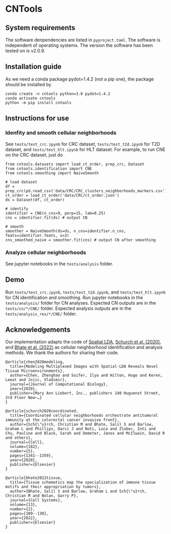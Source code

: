 # CNTools

## System requirements
The software denpendencies are listed in `pyproject.toml`. The software is independent of operating systems. The version the software has been tested on is v2.0.9.

## Installation guide
As we need a conda package pydot=1.4.2 (not a pip one), the package should be installed by
```
conda create -n cntools python=3.8 pydot=1.4.2
conda activate cntools
python -m pip install cntools
```

## Instructions for use

### Idenfity and smooth cellular neighborhoods
See `tests/test_crc.ipynb` for CRC dataset, `tests/test_t2d.ipynb` for T2D dataset, and `tests/test_hlt.ipynb` for HLT dataset. For example, to run CNE on the CRC dataset, just do
```
from cntools.datasets import load_ct_order, prep_crc, Dataset
from cntools.identification import CNE
from cntools.smoothing import NaiveSmooth

# load dataset
df = prep_crc(pd.read_csv('data/CRC/CRC_clusters_neighborhoods_markers.csv'))
ct_order = load_ct_order('data/CRC/ct_order.json')
ds = Dataset(df, ct_order)

# identify
identifier = CNE(n_cns=9, perp=15, lam=0.25)
cns = identifier.fit(ds) # output CN

# smooth
smoother = NaiveSmooth(ds=ds, n_cns=identifier.n_cns, feats=identifier.feats, s=3)
cns_smoothed_naive = smoother.fit(cns) # output CN after smoothing
```

### Analyze cellular neighborhoods
See jupyter notebooks in the `tests/analysis` folder.

## Demo
Run `tests/test_crc.ipynb`, `tests/test_t2d.ipynb`, and `tests/test_hlt.ipynb` for CN identification and smoothing. Run jupyter notebooks in the `tests/analysis/` folder for CN analyses. Expected CN outputs are in the `tests/cn/*/CNE/` folder. Expected analysis outputs are in the `tests/analysis_res/*/CNE/` folder.

## Acknowledgements
Our implementation adapts the code of [Spatial LDA](https://github.com/calico/spatial_lda), [Schurch et al. (2020)](https://github.com/nolanlab/NeighborhoodCoordination), and [Bhate et al. (2022)](https://github.com/nolanlab/TissueSchematics) as cellular neighborhood identification and analysis methods. We thank the authors for sharing their code.
```
@article{chen2020modeling,
  title={Modeling Multiplexed Images with Spatial-LDA Reveals Novel Tissue Microenvironments},
  author={Chen, Zhenghao and Soifer, Ilya and Hilton, Hugo and Keren, Leeat and Jojic, Vladimir},
  journal={Journal of Computational Biology},
  year={2020},
  publisher={Mary Ann Liebert, Inc., publishers 140 Huguenot Street, 3rd Floor New~…}
}

@article{schurch2020coordinated,
  title={Coordinated cellular neighborhoods orchestrate antitumoral immunity at the colorectal cancer invasive front},
  author={Sch{\"u}rch, Christian M and Bhate, Salil S and Barlow, Graham L and Phillips, Darci J and Noti, Luca and Zlobec, Inti and Chu, Pauline and Black, Sarah and Demeter, Janos and McIlwain, David R and others},
  journal={Cell},
  volume={182},
  number={5},
  pages={1341--1359},
  year={2020},
  publisher={Elsevier}
}

@article{bhate2022tissue,
  title={Tissue schematics map the specialization of immune tissue motifs and their appropriation by tumors},
  author={Bhate, Salil S and Barlow, Graham L and Sch{\"u}rch, Christian M and Nolan, Garry P},
  journal={Cell Systems},
  volume={13},
  number={2},
  pages={109--130},
  year={2022},
  publisher={Elsevier}
}
```
